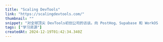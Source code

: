 ```yaml
---
title: "Scaling DevTools"
link: "https://scalingdevtools.com/"
thumbnail: ""
snippet: "对全球顶尖 DevTools初创公司的访谈。向 PostHog、Supabase 和 WorkOS 等公司的创始人学习。"
tags: ["学习资源"]
createdAt: 2024-12-19T01:42:34.340Z
---
```

